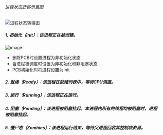 ###### 进程状态迁移示意图
![进程状态转换图](https://gitee.com/openharmony/docs/raw/master/zh-cn/device-dev/kernel/figures/%E8%BF%9B%E7%A8%8B%E7%8A%B6%E6%80%81%E8%BF%81%E7%A7%BB%E7%A4%BA%E6%84%8F%E5%9B%BE.png)


##### 1. 初始化（Init）：该进程正在被创建。

![image](http://note.youdao.com/yws/public/resource/661a447466d4e072a26eb8554652aeb4/xmlnote/WEBRESOURCE09a47f1abeb0bb92e75ea74eb2fc8e05/3430)

 - 删除PCB时设置进程为非初始化状态
 - 当进程被调度时设置为非初始化和非阻塞状态
 - PCB初始化时将进程设置为init

##### 2. 就绪（Ready）：该进程在就绪列表中，等待CPU调度。

##### 3. 运行（Running）：该进程正在运行。

##### 4. 阻塞（Pending）：该进程被阻塞挂起。本进程内所有的线程均被阻塞时，进程被阻塞挂起。

##### 5. 僵尸态（Zombies）：该进程运行结束，等待父进程回收其控制块资源。